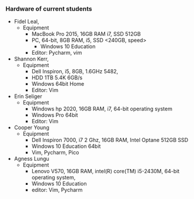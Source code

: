 ### Hardware of current students

* Fidel Leal, 
  * Equipment
    * MacBook Pro 2015, 16GB RAM i7, SSD 512GB
    * PC, 64-bit, 8GB RAM, i5, SSD <240GB, speed>
      * Windows 10 Education
    * Editor: Pycharm, vim
* Shannon Kerr, 
  * Equipment
    * Dell Inspiron, i5, 8GB, 1.6GHz 5482, 
    * HDD 1TB 5.4K 6GB/s
    * Windows 64bit Home
    * Editor: Vim
* Erin Seliger
  * Equipment
    * Windows hp 2020, 16GB RAM, i7, 64-bit operating system
    * Windows Pro 64bit
    * Editor: Vim
* Cooper Young
  * Equipment
    * Dell Inspiron 7000, i7 2 Ghz, 16GB RAM, Intel Optane 512GB SSD
    * Windows 10 Education 64bit
    * Vim, Pycharm, Pico
* Agness Lungu
  * Equipment 
    * Lenovo V570, 16GB RAM, intel(R) core(TM) i5-2430M, 64-bit operating system,
    * Windows 10 Education
    * editor: Vim, Pycharm


